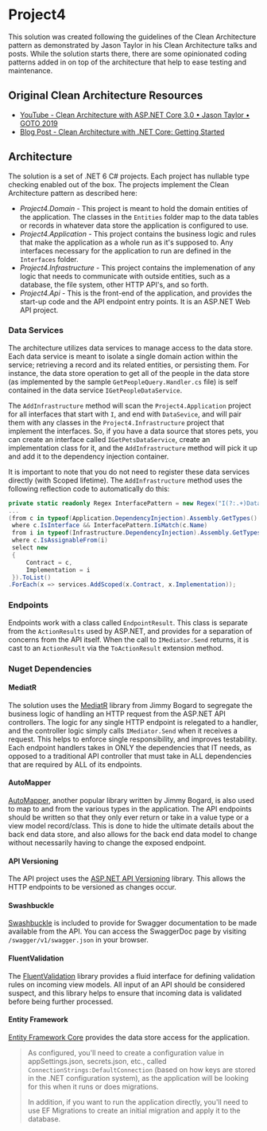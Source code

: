 # Project4

This solution was created following the guidelines of the Clean Architecture pattern as demonstrated by Jason Taylor in his Clean Architecture talks and posts. While the solution starts there, there are some opinionated coding patterns added in on top of the architecture that help to ease testing and maintenance.

## Original Clean Architecture Resources

-   [YouTube - Clean Architecture with ASP.NET Core 3.0 • Jason Taylor • GOTO 2019](https://www.youtube.com/watch?v=dK4Yb6-LxAk)
-   [Blog Post - Clean Architecture with .NET Core: Getting Started](https://jasontaylor.dev/clean-architecture-getting-started/)

## Architecture

The solution is a set of .NET 6 C# projects. Each project has nullable type checking enabled out of the box. The projects implement the Clean Architecture pattern as described here:

-   _Project4.Domain_ - This project is meant to hold the domain entities of the application. The classes in the `Entities` folder map to the data tables or records in whatever data store the application is configured to use.
-   _Project4.Application_ - This project contains the business logic and rules that make the application as a whole run as it's supposed to. Any interfaces necessary for the application to run are defined in the `Interfaces` folder.
-   _Project4.Infrastructure_ - This project contains the implemenation of any logic that needs to communicate with outside entities, such as a database, the file system, other HTTP API's, and so forth.
-   _Project4.Api_ - This is the front-end of the application, and provides the start-up code and the API endpoint entry points. It is an ASP<nowiki/>.NET Web API project.

### Data Services

The architecture utilizes data services to manage access to the data store. Each data service is meant to isolate a single domain action within the service; retrieving a record and its related entities, or persisting them. For instance, the data store operation to get all of the people in the data store (as implemented by the sample `GetPeopleQuery.Handler.cs` file) is self contained in the data service `IGetPeopleDataService`.

The `AddInfrastructure` method will scan the `Project4.Application` project for all interfaces that start with `I`, and end with `DataSevice`, and will pair them with any classes in the `Project4.Infrastructure` project that implement the interfaces. So, if you have a data source that stores pets, you can create an interface called `IGetPetsDataService`, create an implementation class for it, and the `AddInfrastructure` method will pick it up and add it to the dependency injection container.

It is important to note that you do not need to register these data services directly (with Scoped lifetime). The `AddInfrastructure` method uses the following reflection code to automatically do this:

```C#
private static readonly Regex InterfacePattern = new Regex("I(?:.+)DataService", RegexOptions.Compiled);
...
(from c in typeof(Application.DependencyInjection).Assembly.GetTypes()
 where c.IsInterface && InterfacePattern.IsMatch(c.Name)
 from i in typeof(Infrastructure.DependencyInjection).Assembly.GetTypes()
 where c.IsAssignableFrom(i)
 select new
 {
     Contract = c,
     Implementation = i
 }).ToList()
.ForEach(x => services.AddScoped(x.Contract, x.Implementation));
```

### Endpoints

Endpoints work with a class called `EndpointResult`. This class is separate from the `ActionResults` used by ASP<nowiki/>.NET, and provides for a separation of concerns from the API itself. When the call to `IMediator.Send` returns, it is cast to an `ActionResult` via the `ToActionResult` extension method.

### Nuget Dependencies

#### MediatR

The solution uses the [MediatR](https://github.com/jbogard/MediatR) library from Jimmy Bogard to segregate the business logic of handling an HTTP request from the ASP<nowiki/>.NET API controllers. The logic for any single HTTP endpoint is relegated to a handler, and the controller logic simply calls `IMediator.Send` when it receives a request. This helps to enforce single responsibility, and improves testability. Each endpoint handlers takes in ONLY the dependencies that IT needs, as opposed to a traditional API controller that must take in ALL dependencies that are required by ALL of its endpoints.

#### AutoMapper

[AutoMapper](https://github.com/AutoMapper/AutoMapper), another popular library written by Jimmy Bogard, is also used to map to and from the various types in the application. The API endpoints should be written so that they only ever return or take in a value type or a view model record/class. This is done to hide the ultimate details about the back end data store, and also allows for the back end data model to change without necessarily having to change the exposed endpoint.

#### API Versioning

The API project uses the [ASP.NET API Versioning](https://github.com/dotnet/aspnet-api-versioning) library. This allows the HTTP endpoints to be versioned as changes occur.

#### Swashbuckle

[Swashbuckle](https://github.com/domaindrivendev/Swashbuckle.AspNetCore) is included to provide for Swagger documentation to be made available from the API. You can access the SwaggerDoc page by visiting `/swagger/v1/swagger.json` in your browser.

#### FluentValidation

The [FluentValidation](https://fluentvalidation.net/) library provides a fluid interface for defining validation rules on incoming view models. All input of an API should be considered suspect, and this library helps to ensure that incoming data is validated before being further processed.

#### Entity Framework

[Entity Framework Core](https://docs.microsoft.com/en-us/ef/core/) provides the data store access for the application.

> As configured, you'll need to create a configuration value in appSettings.json, secrets.json, etc., called `ConnectionStrings:DefaultConnection` (based on how keys are stored in the .NET configuration system), as the application will be looking for this when it runs or does migrations.
>
> In addition, if you want to run the application directly, you'll need to use EF Migrations to create an initial migration and apply it to the database.

